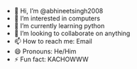 - 👋 Hi, I’m @abhineetsingh2008
- 👀 I’m interested in computers
- 🌱 I’m currently learning python
- 💞️ I’m looking to collaborate on anything
- 📫 How to reach me: Email
- 😄 Pronouns: He/Him
- ⚡ Fun fact: KACHOWWW


